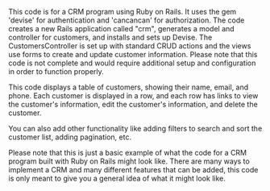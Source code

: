 This code is for a CRM program using Ruby on Rails. It uses the gem 'devise' for authentication and 'cancancan' for authorization. The code creates a new Rails application called "crm", generates a model and controller for customers, and installs and sets up Devise. The CustomersController is set up with standard CRUD actions and the views use forms to create and update customer information.
Please note that this code is not complete and would require additional setup and configuration in order to function properly.

This code displays a table of customers, showing their name, email, and phone. Each customer is displayed in a row, and each row has links to view the customer's information, edit the customer's information, and delete the customer.

You can also add other functionality like adding filters to search and sort the customer list, adding pagination, etc.

Please note that this is just a basic example of what the code for a CRM program built with Ruby on Rails might look like. There are many ways to implement a CRM and many different features that can be added, this code is only meant to give you a general idea of what it might look like.

